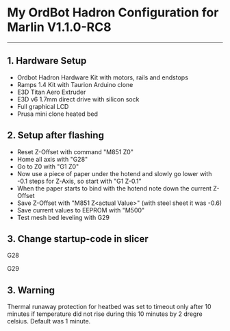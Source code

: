# My OrdBot Hadron Configuration for Marlin V1.1.0-RC8
---
## 1. Hardware Setup
* Ordbot Hadron Hardware Kit with motors, rails and endstops
* Ramps 1.4 Kit with Taurion Arduino clone
* E3D Titan Aero Extruder
* E3D v6 1.7mm direct drive with silicon sock
* Full graphical LCD
* Prusa mini clone heated bed

## 2. Setup after flashing

* Reset Z-Offset with command "M851 Z0"
* Home all axis with "G28"
* Go to Z0 with "G1 Z0"
* Now use a piece of paper under the hotend and slowly go lower with -0.1 steps for Z-Axis, so start with "G1 Z-0.1"
* When the paper starts to bind with the hotend note down the current Z-Offset
* Save Z-Offset with "M851 Z\<actual Value\>" (with steel sheet it was -0.6)
* Save current values to EEPROM with "M500"
* Test mesh bed leveling with G29

## 3. Change startup-code in slicer

G28

G29

## 3. Warning

Thermal runaway protection for heatbed was set to timeout only after 10 minutes
if temperature did not rise during this 10 minutes by 2 dregre celsius. Default was 1 minute.
